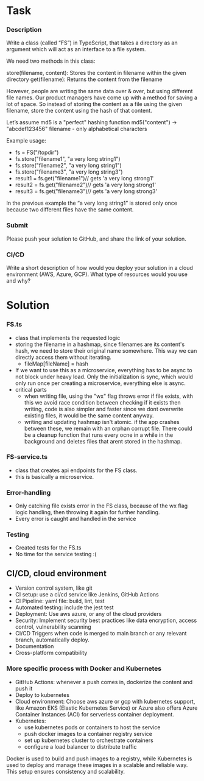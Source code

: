 # Task
### Description

Write a class (called “FS”) in TypeScript, that takes a directory as an argument which will act as an interface to a file system.

We need two methods in this class:

store(filename, content): Stores the content in filename within the given directory
get(filename): Returns the content from the filename

However, people are writing the same data over & over, but using different file names. Our product managers have come up with a method for saving a lot of space. So instead of storing the content as a file using the given filename, store the content using the hash of that content.

Let’s assume md5 is a "perfect" hashing function md5("content") -> "abcdef123456"
filename - only alphabetical characters


Example usage:
- fs = FS("/topdir")
- fs.store("filename1", "a very long string1")
- fs.store("filename2", "a very long string1")
- fs.store("filename3", "a very long string3")
- result1 = fs.get("filename1")// gets 'a very long strong1'
- result2 = fs.get("filename2")// gets 'a very long strong1'
- result3 = fs.get("filename3")// gets 'a very long strong3'

In the previous example the “a very long string1” is stored only once because two different files have the same content.

### Submit
Please push your solution to GitHub, and share the link of your solution.

### CI/CD
Write a short description of how would you deploy your solution in a cloud environment (AWS, Azure, GCP). What type of resources would you use and why?

# Solution
### FS.ts
- class that implements the requested logic
- storing the filename in a hashmap, since filenames are its content's hash, we need to store their original name somewhere. This way we can directly access them without iterating.
  - fileMap[fileName] = hash 
- If we want to use this as a microservice, everything has to be async to not block under heavy load. Only the initialization is sync, which would only run once per creating a microservice, everything else is async.
- critical parts
  - when writing file, using the "wx" flag throws error if file exists, with this we avoid race condition between checking if it exists then writing, code is also simpler and faster since we dont overwrite existing files, it would be the same content anyway.
  - writing and updating hashmap isn't atomic. if the app crashes between these, we remain with an orphan corrupt file. There could be a cleanup function that runs every ocne in a while in the background and deletes files that arent stored in the hashmap.

### FS-service.ts
- class that creates api endpoints for the FS class.
- this is basically a microservice.

### Error-handling
- Only catching file exists error in the FS class, because of the wx flag logic handling, then throwing it again for further handling.
- Every error is caught and handled in the service

### Testing
- Created tests for the FS.ts
- No time for the service testing :(

## CI/CD, cloud environment

- Version control system, like git
- CI setup: use a ci/cd service like Jenkins, GitHub Actions
- CI Pipeline: yaml file: build, lint, test
- Automated testing: include the jest test
- Deployment: Use aws azure, or any of the cloud providers
- Security: Implement security best practices like data encryption, access control, vulnerability scanning
- CI/CD Triggers when code is merged to main branch or any relevant branch, automatically deploy.
- Documentation
- Cross-platform compatibility

### More specific process with Docker and Kubernetes
- GitHub Actions: whenever a push comes in, dockerize the content and push it
- Deploy to kubernetes
- Cloud environment: Choose aws azure or gcp with kubernetes support, like Amazon EKS (Elastic Kubernetes Service) or Azure also offers Azure Container Instances (ACI) for serverless container deployment.
- Kubernetes:
  - use kubernetes pods or containers to host the service
  - push docker images to a container registry service
  - set up kubernetes cluster to orchestrate containers
  - configure a load balancer to distribute traffic

Docker is used to build and push images to a registry, while Kubernetes is used to deploy and manage these images in a scalable and reliable way.
This setup ensures consistency and scalability.